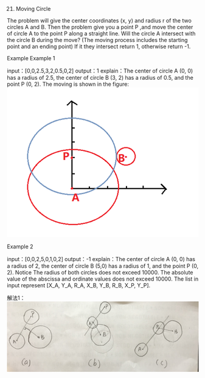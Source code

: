 21. Moving Circle

The problem will give the center coordinates (x, y) and radius r of the two circles A and B.
Then the problem give you a point P ,and move the center of circle A to the point P along a straight line.
Will the circle A intersect with the circle B during the move? (The moving process includes the starting point and an ending point)
If it they intersect return 1, otherwise return -1.

Example
Example 1

input：[0,0,2.5,3,2,0.5,0,2]
output：1
explain：The center of circle A (0, 0) has a radius of 2.5, the center of circle B (3, 2) has a radius of 0.5, and the point P (0, 2). The moving is shown in the figure:
![](example1.jpg)

Example 2

input：[0,0,2,5,0,1,0,2]
output：-1
explain：The center of circle A (0, 0) has a radius of 2, the center of circle B (5,0) has a radius of 1, and the point P (0, 2). 
Notice
The radius of both circles does not exceed 10000.
The absolute value of the abscissa and ordinate values does not exceed 10000.
The list in input represent [X_A, Y_A, R_A, X_B, Y_B, R_B, X_P, Y_P].

解法1：
![](IMG_3908.jpg)
